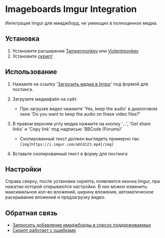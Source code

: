 # Imageboards Imgur Integration
Интеграция Imgur для имиджборд, не умеющих в полноценное медиа.

## Установка
1. Установите расширение [Tampermonkey](https://www.tampermonkey.net/) или [Violentmonkey](https://violentmonkey.github.io/)
2. Установите [скрипт](https://github.com/anon895859380/ImageboardsImgurIntegration/raw/main/ImageboardsImgurIntegration.user.js)

## Использование
1. Нажмите на ссылку '[Загрузить медиа в Imgur](https://imgur.com/upload)' под формой для постинга.
2. Загрузите медиафайл на сайт.

     - При загрузке видео нажмите 'Yes, keep the audio' в диалоговом окне 'Do you want to keep the audio on these video files?'
4. В правом верхнем углу медиа нажмите на кнопку '...', 'Get share links' и 'Copy link' под надписью 'BBCode (Forums)'

     - Скопированный текст должен выглядеть примерно так: `[img]https://i.imgur.com/abCd123.mp4[/img]`
6. Вставьте скопированный текст в форму для постинга

## Настройки
Справа сверху, после установки скрипта, появляется иконка Imgur, при нажатии которой открываются настройки. В них можно изменить: максимальное кол-во вложений, ширину вложения, автоматическое раскрывание вложений и предзагрузку видео.

## Обратная связь
 - [Запросить добавление имиджборды в список поддерживаемых](https://github.com/anon895859380/ImageboardsImgurIntegration/discussions/1)
 - [Скрипт работает с ошибками](https://github.com/anon895859380/ImageboardsImgurIntegration/issues/new)
